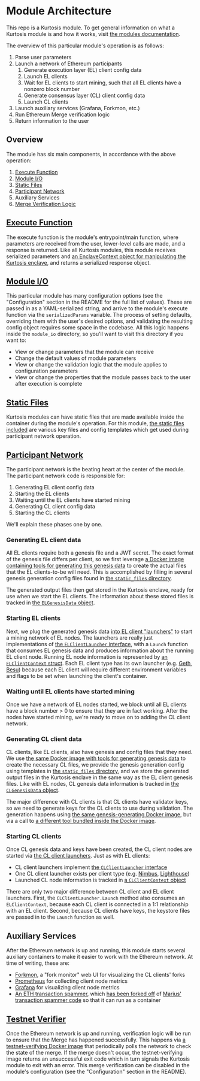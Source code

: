 Module Architecture
===================
This repo is a Kurtosis module. To get general information on what a Kurtosis module is and how it works, visit [the modules documentation](https://docs.kurtosistech.com/modules.html).

The overview of this particular module's operation is as follows:

1. Parse user parameters
1. Launch a network of Ethereum participants
    1. Generate execution layer (EL) client config data
    1. Launch EL clients
    1. Wait for EL clients to start mining, such that all EL clients have a nonzero block number
    1. Generate consensus layer (CL) client config data
    1. Launch CL clients
1. Launch auxiliary services (Grafana, Forkmon, etc.)
1. Run Ethereum Merge verification logic
1. Return information to the user

Overview
--------
The module has six main components, in accordance with the above operation:

1. [Execute Function][execute-function]
1. [Module I/O][module-io]
1. [Static Files][static-files]
1. [Participant Network][participant-network]
1. Auxiliary Services
1. [Merge Verification Logic][testnet-verifier]

[Execute Function][execute-function]
------------------------------------
The execute function is the module's entrypoint/main function, where parameters are received from the user, lower-level calls are made, and a response is returned. Like all Kurtosis modules, this module receives serialized parameters and [an EnclaveContext object for manipulating the Kurtosis enclave][enclave-context], and returns a serialized response object.

[Module I/O][module-io]
-----------------------
This particular module has many configuration options (see the "Configuration" section in the README for the full list of values). These are passed in as a YAML-serialized string, and arrive to the module's execute function via the `serializedParams` variable. The process of setting defaults, overriding them with the user's desired options, and validating the resulting config object requires some space in the codebase. All this logic happens inside the `module_io` directory, so you'll want to visit this directory if you want to:

- View or change parameters that the module can receive
- Change the default values of module parameters
- View or change the validation logic that the module applies to configuration parameters
- View or change the properties that the module passes back to the user after execution is complete

[Static Files][static-files]
----------------------------
Kurtosis modules can have static files that are made available inside the container during the module's operation. For this module, [the static files included][static-files] are various key files and config templates which get used during participant network operation.

[Participant Network][participant-network]
------------------------------------------
The participant network is the beating heart at the center of the module. The participant network code is responsible for:

1. Generating EL client config data
1. Starting the EL clients
1. Waiting until the EL clients have started mining
1. Generating CL client config data
1. Starting the CL clients

We'll explain these phases one by one.

### Generating EL client data
All EL clients require both a genesis file and a JWT secret. The exact format of the genesis file differs per client, so we first leverage [a Docker image containing tools for generating this genesis data][ethereum-genesis-generator] to create the actual files that the EL clients-to-be will need. This is accomplished by filling in several genesis generation config files found in [the `static_files` directory][static-files].

The generated output files then get stored in the Kurtosis enclave, ready for use when we start the EL clients. The information about these stored files is tracked in [the `ELGenesisData` object](https://github.com/kurtosis-tech/eth2-merge-kurtosis-module/blob/master/kurtosis-module/impl/participant_network/prelaunch_data_generator/el_genesis/el_genesis_data.go).

### Starting EL clients
Next, we plug the generated genesis data [into EL client "launchers"](https://github.com/kurtosis-tech/eth2-merge-kurtosis-module/tree/master/kurtosis-module/impl/participant_network/el) to start a mining network of EL nodes. The launchers are really just implementations of [the `ELClientLauncher` interface](https://github.com/kurtosis-tech/eth2-merge-kurtosis-module/blob/master/kurtosis-module/impl/participant_network/el/el_client_launcher.go), with a `Launch` function that consumes EL genesis data and produces information about the running EL client node. Running EL node information is represented by [an `ELClientContext` struct](https://github.com/kurtosis-tech/eth2-merge-kurtosis-module/blob/master/kurtosis-module/impl/participant_network/el/el_client_context.go). Each EL client type has its own launcher (e.g. [Geth](https://github.com/kurtosis-tech/eth2-merge-kurtosis-module/blob/master/kurtosis-module/impl/participant_network/el/geth/geth_launcher.go), [Besu](https://github.com/kurtosis-tech/eth2-merge-kurtosis-module/blob/master/kurtosis-module/impl/participant_network/el/besu/besu_launcher.go)) because each EL client will require different environment variables and flags to be set when launching the client's container.

### Waiting until EL clients have started mining
Once we have a network of EL nodes started, we block until all EL clients have a block number > 0 to ensure that they are in fact working. After the nodes have started mining, we're ready to move on to adding the CL client network.

### Generating CL client data
CL clients, like EL clients, also have genesis and config files that they need. We use [the same Docker image with tools for generating genesis data][ethereum-genesis-generator] to create the necessary CL files, we provide the genesis generation config using templates in [the `static_files` directory][static-files], and we store the generated output files in the Kurtosis enclave in the same way as the EL client genesis files. Like with EL nodes, CL genesis data information is tracked in [the `CLGenesisData` object](https://github.com/kurtosis-tech/eth2-merge-kurtosis-module/blob/master/kurtosis-module/impl/participant_network/cl/cl_client_context.go).

The major difference with CL clients is that CL clients have validator keys, so we need to generate keys for the CL clients to use during validation. The generation happens using [the same genesis-generating Docker image][ethereum-genesis-generator], but via a call to [a different tool bundled inside the Docker image](https://github.com/protolambda/eth2-val-tools).

### Starting CL clients
Once CL genesis data and keys have been created, the CL client nodes are started via [the CL client launchers](https://github.com/kurtosis-tech/eth2-merge-kurtosis-module/tree/master/kurtosis-module/impl/participant_network/cl). Just as with EL clients:

- CL client launchers implement [the `CLClientLauncher` interface](https://github.com/kurtosis-tech/eth2-merge-kurtosis-module/blob/master/kurtosis-module/impl/participant_network/cl/cl_client_launcher.go)
- One CL client launcher exists per client type (e.g. [Nimbus](https://github.com/kurtosis-tech/eth2-merge-kurtosis-module/blob/master/kurtosis-module/impl/participant_network/cl/nimbus/nimbus_launcher.go), [Lighthouse](https://github.com/kurtosis-tech/eth2-merge-kurtosis-module/tree/master/kurtosis-module/impl/participant_network/cl/lighthouse))
- Launched CL node information is tracked in [a `CLClientContext` object](https://github.com/kurtosis-tech/eth2-merge-kurtosis-module/blob/master/kurtosis-module/impl/participant_network/cl/cl_client_context.go)

There are only two major difference between CL client and EL client launchers. First, the `CLClientLauncher.Launch` method also consumes an `ELClientContext`, because each CL client is connected in a 1:1 relationship with an EL client. Second, because CL clients have keys, the keystore files are passed in to the `Launch` function as well.

Auxiliary Services
------------------
After the Ethereum network is up and running, this module starts several auxiliary containers to make it easier to work with the Ethereum network. At time of writing, these are:

- [Forkmon](https://github.com/kurtosis-tech/eth2-merge-kurtosis-module/tree/master/kurtosis-module/impl/forkmon), a "fork monitor" web UI for visualizing the CL clients' forks
- [Prometheus](https://github.com/kurtosis-tech/eth2-merge-kurtosis-module/tree/master/kurtosis-module/impl/prometheus) for collecting client node metrics
- [Grafana](https://github.com/kurtosis-tech/eth2-merge-kurtosis-module/tree/master/kurtosis-module/impl/grafana) for visualizing client node metrics
- [An ETH transaction spammer](https://github.com/kurtosis-tech/eth2-merge-kurtosis-module/tree/master/kurtosis-module/impl/transaction_spammer), which [has been forked off](https://github.com/kurtosis-tech/tx-fuzz) of [Marius' transaction spammer code](https://github.com/MariusVanDerWijden/tx-fuzz) so that it can run as a container

[Testnet Verifier][testnet-verifier]
------------------------------------
Once the Ethereum network is up and running, verification logic will be run to ensure that the Merge has happened successfully. This happens via [a testnet-verifying Docker image](https://github.com/ethereum/merge-testnet-verifier) that periodically polls the network to check the state of the merge. If the merge doesn't occur, the testnet-verifying image returns an unsuccessful exit code which in turn signals the Kurtosis module to exit with an error. This merge verification can be disabled in the module's configuration (see the "Configuration" section in the README).

<!------------------------ Only links below here -------------------------------->

[module-docs]: https://docs.kurtosistech.com/modules.html
[enclave-context]: https://docs.kurtosistech.com/kurtosis/core-lib-documentation#enclavecontext

[execute-function]: https://github.com/kurtosis-tech/eth2-merge-kurtosis-module/blob/master/kurtosis-module/impl/module.go#L50
[module-io]: https://github.com/kurtosis-tech/eth2-merge-kurtosis-module/tree/master/kurtosis-module/impl/module_io
[participant-network]: https://github.com/kurtosis-tech/eth2-merge-kurtosis-module/tree/master/kurtosis-module/impl/participant_network
[ethereum-genesis-generator]: https://github.com/skylenet/ethereum-genesis-generator
[static-files]: https://github.com/kurtosis-tech/eth2-merge-kurtosis-module/tree/master/kurtosis-module/static_files
[testnet-verifier]: https://github.com/kurtosis-tech/eth2-merge-kurtosis-module/tree/master/kurtosis-module/impl/testnet_verifier
